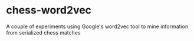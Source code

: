 # chess-word2vec
A couple of experiments using Google's word2vec tool to mine information from serialized chess matches
